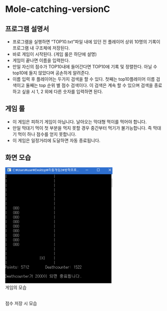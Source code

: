 # Mole-catching-versionC

## 프로그램 설명서
- 프로그램을 실행하면 “TOP10.txt”파일 내에 있던 전 플레이어 상위 10명의 기록이 프로그램 내 구조체에 저장된다.  
- 바로 게임이 시작된다. (게임 룰은 하단에 설명)  
- 게임이 끝나면 이름을 입력한다.  
- 만일 자신의 점수가 TOP10내에 들어간다면 TOP10에 기록 및 정렬한다. 아닐 수 top10에 들지 않았다며 공손하게 알려준다.  
- 이름 입력 후 플레이어는 두가지 검색을 할 수 있다. 첫째는 top10플레이어 이름 검색이고 둘째는 top 순위 별 점수 검색이다. 이 검색은 계속 할 수 있으며 검색을 종료하고 싶을 시 1, 2 외에 다른 숫자를 입력하면 된다.  

## 게임 룰
- 이 게임은 피하기 게임이 아닙니다. 날아오는 막대형 먹이를 먹어야 합니다.  
- 만일 막대기 먹이 첫 부분을 먹지 못할 경우 중간부터 먹기가 불가능합니다. 즉 막대기 먹이 하나 점수를 얻지 못합니다.  
- 이 게임은 일정거리에 도달하면 자동 종료됩니다.  

## 화면 모습 
![](main.png)  
게임의 모습

![]()  
점수 저장 시 모습